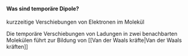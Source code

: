 #### Was sind temporäre Dipole?
kurzzeitige Verschiebungen von Elektronen im Molekül

Die temporäre Verschiebungen von Ladungen in zwei benachbarten Molekülen führt zur Bildung von [[Van der Waals kräfte|Van der Waals kräften]]